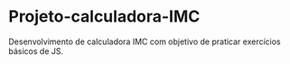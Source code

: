 # Projeto-calculadora-IMC
Desenvolvimento de calculadora IMC com objetivo de praticar exercícios básicos de JS.
